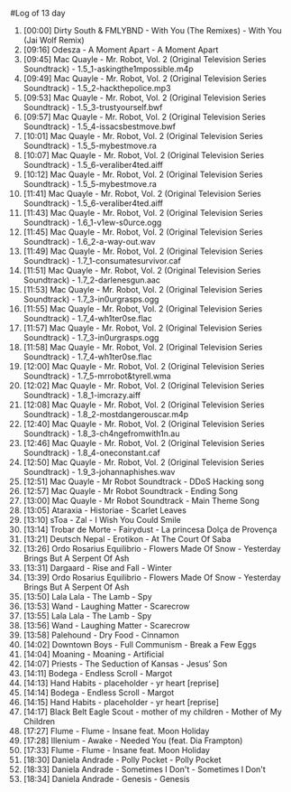 #Log of 13 day

1. [00:00] Dirty South & FMLYBND - With You (The Remixes) - With You (Jai Wolf Remix)
1. [09:16] Odesza - A Moment Apart - A Moment Apart
1. [09:45] Mac Quayle - Mr. Robot, Vol. 2 (Original Television Series Soundtrack) - 1.5_1-askingthe1mpossible.m4p
1. [09:49] Mac Quayle - Mr. Robot, Vol. 2 (Original Television Series Soundtrack) - 1.5_2-hackthepolice.mp3
1. [09:53] Mac Quayle - Mr. Robot, Vol. 2 (Original Television Series Soundtrack) - 1.5_3-trustyourself.bwf
1. [09:57] Mac Quayle - Mr. Robot, Vol. 2 (Original Television Series Soundtrack) - 1.5_4-issacsbestmove.bwf
1. [10:01] Mac Quayle - Mr. Robot, Vol. 2 (Original Television Series Soundtrack) - 1.5_5-mybestmove.ra
1. [10:07] Mac Quayle - Mr. Robot, Vol. 2 (Original Television Series Soundtrack) - 1.5_6-veraliber4ted.aiff
1. [10:12] Mac Quayle - Mr. Robot, Vol. 2 (Original Television Series Soundtrack) - 1.5_5-mybestmove.ra
1. [11:41] Mac Quayle - Mr. Robot, Vol. 2 (Original Television Series Soundtrack) - 1.5_6-veraliber4ted.aiff
1. [11:43] Mac Quayle - Mr. Robot, Vol. 2 (Original Television Series Soundtrack) - 1.6_1-v1ew-s0urce.ogg
1. [11:45] Mac Quayle - Mr. Robot, Vol. 2 (Original Television Series Soundtrack) - 1.6_2-a-way-out.wav
1. [11:49] Mac Quayle - Mr. Robot, Vol. 2 (Original Television Series Soundtrack) - 1.7_1-consumatesurvivor.caf
1. [11:51] Mac Quayle - Mr. Robot, Vol. 2 (Original Television Series Soundtrack) - 1.7_2-darlenesgun.aac
1. [11:53] Mac Quayle - Mr. Robot, Vol. 2 (Original Television Series Soundtrack) - 1.7_3-in0urgrasps.ogg
1. [11:55] Mac Quayle - Mr. Robot, Vol. 2 (Original Television Series Soundtrack) - 1.7_4-wh1ter0se.flac
1. [11:57] Mac Quayle - Mr. Robot, Vol. 2 (Original Television Series Soundtrack) - 1.7_3-in0urgrasps.ogg
1. [11:58] Mac Quayle - Mr. Robot, Vol. 2 (Original Television Series Soundtrack) - 1.7_4-wh1ter0se.flac
1. [12:00] Mac Quayle - Mr. Robot, Vol. 2 (Original Television Series Soundtrack) - 1.7_5-mrrobot&tyrell.wma
1. [12:02] Mac Quayle - Mr. Robot, Vol. 2 (Original Television Series Soundtrack) - 1.8_1-imcrazy.aiff
1. [12:08] Mac Quayle - Mr. Robot, Vol. 2 (Original Television Series Soundtrack) - 1.8_2-mostdangerouscar.m4p
1. [12:40] Mac Quayle - Mr. Robot, Vol. 2 (Original Television Series Soundtrack) - 1.8_3-ch4ngefromwith1n.au
1. [12:46] Mac Quayle - Mr. Robot, Vol. 2 (Original Television Series Soundtrack) - 1.8_4-oneconstant.caf
1. [12:50] Mac Quayle - Mr. Robot, Vol. 2 (Original Television Series Soundtrack) - 1.9_3-johannaphishes.wav
1. [12:51] Mac Quayle - Mr Robot Soundtrack - DDoS Hacking song
1. [12:57] Mac Quayle - Mr Robot Soundtrack - Ending Song
1. [13:00] Mac Quayle - Mr Robot Soundtrack - Main Theme Song
1. [13:05] Ataraxia - Historiae - Scarlet Leaves
1. [13:10] sToa - Zal - I Wish You Could Smile
1. [13:14] Trobar de Morte - Fairydust - La princesa Dolça de Provença
1. [13:21] Deutsch Nepal - Erotikon - At The Court Of Saba
1. [13:26] Ordo Rosarius Equilibrio - Flowers Made Of Snow - Yesterday Brings But A Serpent Of Ash
1. [13:31] Dargaard - Rise and Fall - Winter
1. [13:39] Ordo Rosarius Equilibrio - Flowers Made Of Snow - Yesterday Brings But A Serpent Of Ash
1. [13:50] Lala Lala - The Lamb - Spy
1. [13:53] Wand - Laughing Matter - Scarecrow
1. [13:55] Lala Lala - The Lamb - Spy
1. [13:56] Wand - Laughing Matter - Scarecrow
1. [13:58] Palehound - Dry Food - Cinnamon
1. [14:02] Downtown Boys - Full Communism - Break a Few Eggs
1. [14:04] Moaning - Moaning - Artificial
1. [14:07] Priests - The Seduction of Kansas - Jesus’ Son
1. [14:11] Bodega - Endless Scroll - Margot
1. [14:13] Hand Habits - placeholder - yr heart [reprise]
1. [14:14] Bodega - Endless Scroll - Margot
1. [14:15] Hand Habits - placeholder - yr heart [reprise]
1. [14:17] Black Belt Eagle Scout - mother of my children - Mother of My Children
1. [17:27] Flume - Flume - Insane feat. Moon Holiday
1. [17:28] Illenium - Awake - Needed You (feat. Dia Frampton)
1. [17:33] Flume - Flume - Insane feat. Moon Holiday
1. [18:30] Daniela Andrade - Polly Pocket - Polly Pocket
1. [18:33] Daniela Andrade - Sometimes I Don't - Sometimes I Don't
1. [18:34] Daniela Andrade - Genesis - Genesis
